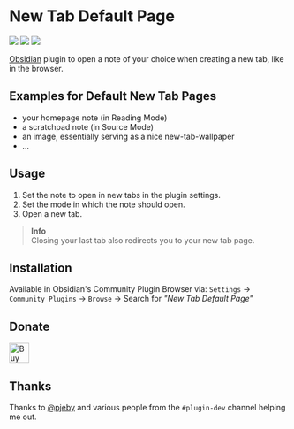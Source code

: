 # New Tab Default Page

![](https://img.shields.io/github/downloads/chrisgrieser/new-tab-default-page/total?label=Total%20Downloads&style=plastic) ![](https://img.shields.io/github/v/release/chrisgrieser/new-tab-default-page?label=Latest%20Release&style=plastic) [![](https://img.shields.io/badge/changelog-click%20here-FFE800?style=plastic)](Changelog.md)

[Obsidian](https://obsidian.md/) plugin to open a note of your choice when creating a new tab, like in the browser.

## Examples for Default New Tab Pages
- your homepage note (in Reading Mode)
- a scratchpad note (in Source Mode)
- an image, essentially serving as a nice new-tab-wallpaper
- …

## Usage
1. Set the note to open in new tabs in the plugin settings. 
2. Set the mode in which the note should open.
3. Open a new tab. 

> **Info**  
> Closing your last tab also redirects you to your new tab page.

## Installation
Available in Obsidian's Community Plugin Browser via: `Settings` → `Community Plugins` → `Browse` → Search for *"New Tab Default Page"*

## Donate
<a href='https://ko-fi.com/Y8Y86SQ91' target='_blank'><img height='36' style='border:0px;height:36px;' src='https://cdn.ko-fi.com/cdn/kofi1.png?v=3' border='0' alt='Buy Me a Coffee at ko-fi.com' /></a>

## Thanks
Thanks to [@pjeby](https://github.com/pjeby) and various people from the `#plugin-dev` channel helping me out.
